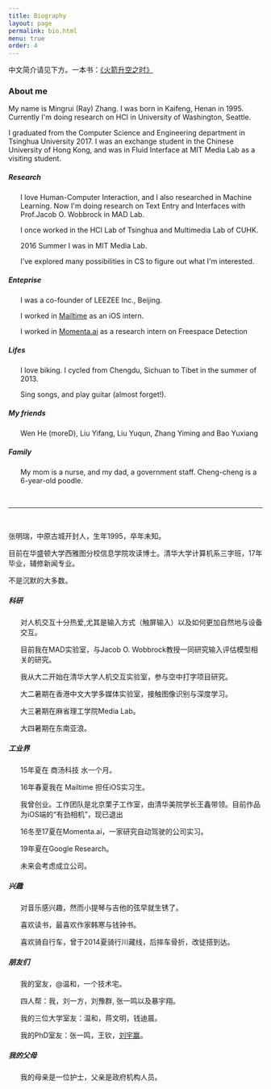 ```yaml
---
title: Biography
layout: page
permalink: bio.html
menu: true
order: 4
---
```

中文简介请见下方。一本书：<a href="https://zhang-ming-rui.gitbook.io/when-rocket-goes-up/" target="_blank">《火箭升空之时》</a>
<h3>About me</h3>
<p>My name is Mingrui (Ray) Zhang. I was born in Kaifeng, Henan in 1995. Currently I'm doing research on HCI in University of Washington, Seattle.</p>
<p>I graduated from the Computer Science and Engineering department in Tsinghua University 2017. I was an exchange student in the Chinese University of Hong Kong, and was in Fluid Interface at MIT Media Lab as a visiting student.</p>

<h5>Research</h5>
<ul>
<p>I love Human-Computer Interaction, and I also researched in Machine Learning. Now I'm doing research on Text Entry and Interfaces with Prof.Jacob O. Wobbrock in MAD Lab.</p>

<p>I once worked in the HCI Lab of Tsinghua and Multimedia Lab of CUHK.</p>
<p>2016 Summer I was in MIT Media Lab.</p>
<p>I've explored many possibilities in CS to figure out what I'm interested.</p>
</ul>

<h5>Enteprise</h5>
<ul>
<p>I was a co-founder of LEEZEE Inc., Beijing.</p>
<p>I worked in <a href="https://mailtime.com/" target="_blank">Mailtime</a> as an iOS intern.</p>
<p>I worked in <a href="https://momenta.ai" target="_blank">Momenta.ai</a> as a research intern on Freespace Detection</p>
</ul>

<h5>Lifes</h5>
<ul>
<p>I love biking. I cycled from Chengdu, Sichuan to Tibet in the summer of 2013.</p>
<p>Sing songs, and play guitar (almost forget!).</p>
</ul>

<h5>My friends</h5>
<ul>
Wen He (moreD), Liu Yifang, Liu Yuqun, Zhang Yiming and Bao Yuxiang
</ul>

<h5>Family</h5>
<ul>
My mom is a nurse, and my dad, a government staff. Cheng-cheng is a 6-year-old poodle.
</ul>

<br/>
<hr>
<br/>

<p>张明瑞，中原古城开封人，生年1995，卒年未知。</p>
<p>目前在华盛顿大学西雅图分校信息学院攻读博士。清华大学计算机系三字班，17年毕业，辅修新闻专业。</p>
<p>不是沉默的大多数。</p>

<h5>科研</h5>
<ul>
<p>对人机交互十分热爱,尤其是输入方式（触屏输入）以及如何更加自然地与设备交互。</p>
<p>目前我在MAD实验室，与Jacob O. Wobbrock教授一同研究输入评估模型相关的研究。</p>
<p>我从大二开始在清华大学人机交互实验室，参与空中打字项目研究。</p>
<p>大二暑期在香港中文大学多媒体实验室，接触图像识别与深度学习。</p>
<p>大三暑期在麻省理工学院Media Lab。</p>
<p>大四暑期在东南亚浪。</p>
</ul>

<h5>工业界</h5>
<ul>
<p>15年夏在 商汤科技 水一个月。</p>
<p>16年春夏我在 Mailtime 担任iOS实习生。</p>
<p>我曾创业。工作团队是北京栗子工作室，由清华美院学长王鑫带领。目前作品为iOS端的“有劲相机”，现已退出</p>
<p>16冬至17夏在Momenta.ai，一家研究自动驾驶的公司实习。</p>
<p>19年夏在Google Research。</p>
<p>未来会考虑成立公司。</p>
</ul>

<h5>兴趣</h5>
<ul>
<p>对音乐感兴趣，然而小提琴与吉他的弦早就生锈了。</p>
<p>喜欢读书，最喜欢作家韩寒与钱钟书。</p>
<p>喜欢骑自行车，曾于2014夏骑行川藏线，后摔车骨折，改徒搭到达。</p>
</ul>

<h5>朋友们</h5>
<ul>
<p>我的室友，@温和，一个技术宅。</p>
<p>四人帮：我，刘一方，刘豫群, 张一鸣以及暴宇翔。</p>
<p>我的三位大学室友：温和，蒋文明，钱迪晨。</p>
<p>我的PhD室友：张一鸣，王钦，<a href="https://students.washington.edu/yliu814/wordpress/blog/">刘宇赢</a>。</p>
</ul>

<h5>我的父母</h5>
<ul>
我的母亲是一位护士，父亲是政府机构人员。
</ul>
